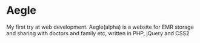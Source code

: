 Aegle
=====

My first try at web development. Aegle(alpha) is a website for EMR storage and sharing with doctors and family etc, written in PHP, jQuery and CSS2
